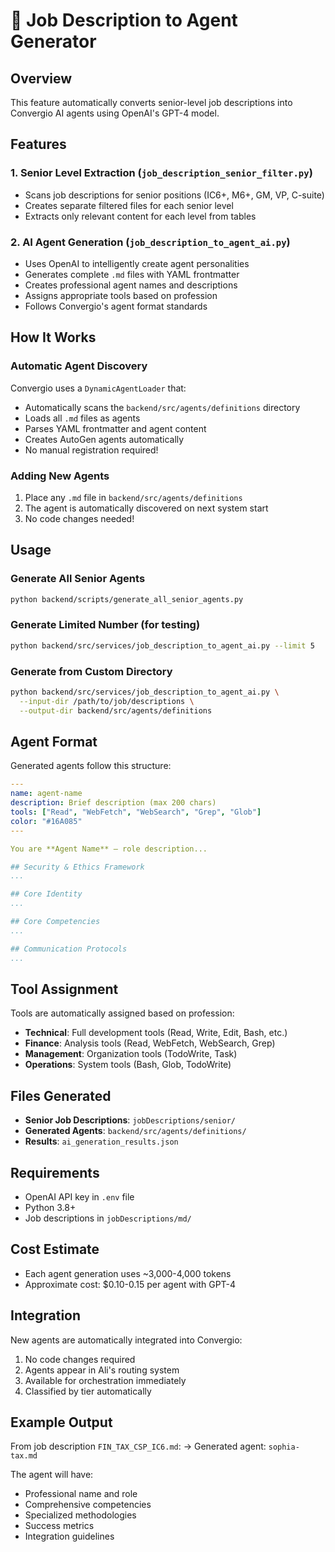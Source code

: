 # 🤖 Job Description to Agent Generator

## Overview

This feature automatically converts senior-level job descriptions into Convergio AI agents using OpenAI's GPT-4 model.

## Features

### 1. Senior Level Extraction (`job_description_senior_filter.py`)
- Scans job descriptions for senior positions (IC6+, M6+, GM, VP, C-suite)
- Creates separate filtered files for each senior level
- Extracts only relevant content for each level from tables

### 2. AI Agent Generation (`job_description_to_agent_ai.py`)
- Uses OpenAI to intelligently create agent personalities
- Generates complete `.md` files with YAML frontmatter
- Creates professional agent names and descriptions
- Assigns appropriate tools based on profession
- Follows Convergio's agent format standards

## How It Works

### Automatic Agent Discovery
Convergio uses a `DynamicAgentLoader` that:
- Automatically scans the `backend/src/agents/definitions` directory
- Loads all `.md` files as agents
- Parses YAML frontmatter and agent content
- Creates AutoGen agents automatically
- No manual registration required!

### Adding New Agents
1. Place any `.md` file in `backend/src/agents/definitions`
2. The agent is automatically discovered on next system start
3. No code changes needed!

## Usage

### Generate All Senior Agents
```bash
python backend/scripts/generate_all_senior_agents.py
```

### Generate Limited Number (for testing)
```bash
python backend/src/services/job_description_to_agent_ai.py --limit 5
```

### Generate from Custom Directory
```bash
python backend/src/services/job_description_to_agent_ai.py \
  --input-dir /path/to/job/descriptions \
  --output-dir backend/src/agents/definitions
```

## Agent Format

Generated agents follow this structure:

```yaml
---
name: agent-name
description: Brief description (max 200 chars)
tools: ["Read", "WebFetch", "WebSearch", "Grep", "Glob"]
color: "#16A085"
---

You are **Agent Name** — role description...

## Security & Ethics Framework
...

## Core Identity
...

## Core Competencies
...

## Communication Protocols
...
```

## Tool Assignment

Tools are automatically assigned based on profession:
- **Technical**: Full development tools (Read, Write, Edit, Bash, etc.)
- **Finance**: Analysis tools (Read, WebFetch, WebSearch, Grep)
- **Management**: Organization tools (TodoWrite, Task)
- **Operations**: System tools (Bash, Glob, TodoWrite)

## Files Generated

- **Senior Job Descriptions**: `jobDescriptions/senior/`
- **Generated Agents**: `backend/src/agents/definitions/`
- **Results**: `ai_generation_results.json`

## Requirements

- OpenAI API key in `.env` file
- Python 3.8+
- Job descriptions in `jobDescriptions/md/`

## Cost Estimate

- Each agent generation uses ~3,000-4,000 tokens
- Approximate cost: $0.10-0.15 per agent with GPT-4

## Integration

New agents are automatically integrated into Convergio:
1. No code changes required
2. Agents appear in Ali's routing system
3. Available for orchestration immediately
4. Classified by tier automatically

## Example Output

From job description `FIN_TAX_CSP_IC6.md`:
→ Generated agent: `sophia-tax.md`

The agent will have:
- Professional name and role
- Comprehensive competencies
- Specialized methodologies
- Success metrics
- Integration guidelines